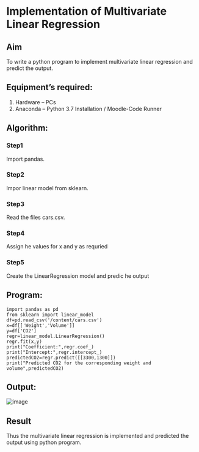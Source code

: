# Implementation of Multivariate Linear Regression
## Aim
To write a python program to implement multivariate linear regression and predict the output.
## Equipment’s required:
1.	Hardware – PCs
2.	Anaconda – Python 3.7 Installation / Moodle-Code Runner
## Algorithm:
### Step1
Import pandas.
### Step2
Impor linear model from sklearn.
### Step3
Read the files cars.csv.

### Step4
Assign he values for x and y as requried

### Step5
Create the LinearRegression model and predic he output

## Program:
```
import pandas as pd
from sklearn import linear_model
df=pd.read_csv('/content/cars.csv')
x=df[['Weight','Volume']]
y=df['CO2']
regr=linear_model.LinearRegression()
regr.fit(x,y)
print("Coefficient:",regr.coef_)
print("Intercept:",regr.intercept_)
predictedCO2=regr.predict([[3300,1300]])
print("Predicted CO2 for the corresponding weight and volume",predictedCO2)
```
## Output:
![image](https://github.com/Sanjay-sg/Multivariate-Linear-Regression/assets/119559022/e9a1c4aa-d97b-48ac-9114-ebb5ae399380)


## Result
Thus the multivariate linear regression is implemented and predicted the output using python program.
